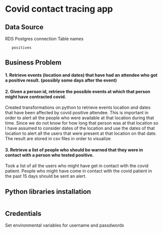 # Covid contact tracing app

## Data Source

RDS Postgres connection
Table names
```attendance
   positives
 ``` 
   
## Business Problem
#### 1. Retrieve events (location and dates) that have had an attendee who got a positive result. (possibly some days after the event)
#### 2. Given a person id, retrieve the possible events at which that person might have contracted covid. 

Created transformations on python to retrieve events location and dates that have been affected by covid positive attendee. This is important in order to alert all the people who were available at that location during that time. Since we do not know for how long that person was at that location so I have assumed to consider dates of the location and use the dates of that location to alert all the users that were present at that location on that date. The result are stored in csv files in order to visualize


#### 3. Retrieve a list of people who should be warned that they were in contact with a person who tested positive.
Took a list of all the users who might have get in contact with the covid patient. People who might have come in contact with the covid patient in the past 15 days should be sent an alert.

## Python libraries installation
```pip install psycopg2-binary
```

## Credentials
Set environmental variables for username and passdwords
